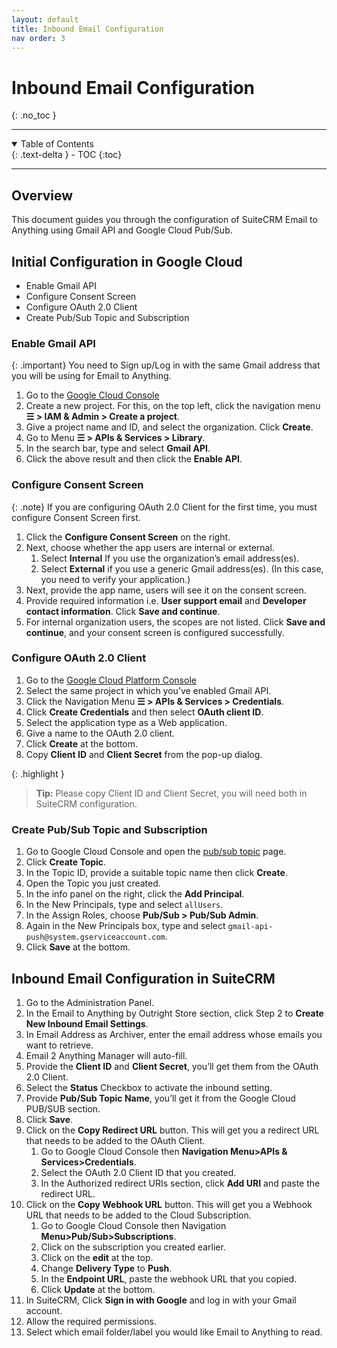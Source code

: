 ```yaml
---
layout: default
title: Inbound Email Configuration
nav order: 3
---
```


# Inbound Email Configuration
{: .no_toc }

---

<details open markdown="block">
  <summary>
        Table of Contents
  </summary>
  {: .text-delta }
- TOC
{:toc}
</details>

---

## Overview

This document guides you through the configuration of SuiteCRM Email to Anything using Gmail API and Google Cloud Pub/Sub.

## Initial Configuration in Google Cloud

- Enable Gmail API
- Configure Consent Screen
- Configure OAuth 2.0 Client
- Create Pub/Sub Topic and Subscription

### Enable Gmail API

{: .important}
You need to Sign up/Log in with the same Gmail address that you will be using for Email to Anything.

1. Go to the [Google Cloud Console](https://console.cloud.google.com/)
2. Create a new project. For this, on the top left, click the navigation menu  **☰ > IAM & Admin > Create a project**.
3. Give a project name and ID, and select the organization. Click **Create**.
4. Go to Menu **☰ > APIs & Services > Library**.
5. In the search bar, type and select **Gmail API**.
6. Click the above result and then click the **Enable API**.

### Configure Consent Screen

{: .note}
If you are configuring OAuth 2.0 Client for the first time, you must configure Consent Screen first.

1. Click the **Configure Consent Screen** on the right.
1. Next, choose whether the app users are internal or external.
    1. Select **Internal** If you use the organization’s email address(es).
    1. Select **External** if you use a generic Gmail address(es). (In this case, you need to verify your application.)
1. Next, provide the app name, users will see it on the consent screen.
1. Provide required information i.e. **User support email** and **Developer contact information**. Click **Save and continue**.
1. For internal organization users, the scopes are not listed. Click **Save and continue**, and your consent screen is configured successfully.

### Configure OAuth 2.0 Client

1. Go to the [Google Cloud Platform Console](https://console.cloud.google.com/welcome)
1. Select the same project in which you’ve enabled Gmail API.
1. Click the Navigation Menu **☰ > APIs & Services > Credentials**.
1. Click **Create Credentials** and then select **OAuth client ID**.
1. Select the application type as a Web application.
1. Give a name to the OAuth 2.0 client.
1. Click **Create** at the bottom.
1. Copy **Client ID** and **Client Secret** from the pop-up dialog. 

{: .highlight }
>**Tip:** Please copy Client ID and Client Secret, you will need both in SuiteCRM configuration.

### Create Pub/Sub Topic and Subscription

1. Go to Google Cloud Console and open the [pub/sub topic](https://console.cloud.google.com/cloudpubsub/topic) page.
1. Click **Create Topic**.
1. In the Topic ID, provide a suitable topic name then click **Create**.
1. Open the Topic you just created.
1. In the info panel on the right, click the **Add Principal**.
1. In the New Principals, type and select `allUsers`.
1. In the Assign Roles, choose **Pub/Sub > Pub/Sub Admin**.
1. Again in the New Principals box, type and select `gmail-api-push@system.gserviceaccount.com`.
1. Click **Save** at the bottom.

## Inbound Email Configuration in SuiteCRM

1. Go to the Administration Panel.
1. In the Email to Anything by Outright Store section, click Step 2 to **Create New Inbound Email Settings**.
1. In Email Address as Archiver, enter the email address whose emails you want to retrieve.
1. Email 2 Anything Manager will auto-fill.
1. Provide the **Client ID** and **Client Secret**, you’ll get them from the OAuth 2.0 Client.
1. Select the **Status** Checkbox to activate the inbound setting.
1. Provide **Pub/Sub Topic Name**, you’ll get it from the Google Cloud PUB/SUB section.
1. Click **Save**.
1. Click on the **Copy Redirect URL** button. This will get you a redirect URL that needs to be added to the OAuth Client.
    1. Go to Google Cloud Console then **Navigation Menu>APIs & Services>Credentials**.
    1. Select the OAuth 2.0 Client ID that you created.
    1. In the Authorized redirect URIs section, click **Add URI** and paste the redirect URL.
1. Click on the **Copy Webhook URL** button. This will get you a Webhook URL that needs to be added to the Cloud Subscription.
    1. Go to Google Cloud Console then Navigation **Menu>Pub/Sub>Subscriptions**.
    1. Click on the subscription you created earlier.
    1. Click on the **edit** at the top.
    1. Change **Delivery Type** to **Push**.
    1. In the **Endpoint URL**, paste the webhook URL that you copied.
    1. Click **Update** at the bottom.
1. In SuiteCRM, Click **Sign in with Google** and log in with your Gmail account.
1. Allow the required permissions.
1. Select which email folder/label you would like Email to Anything to read.
